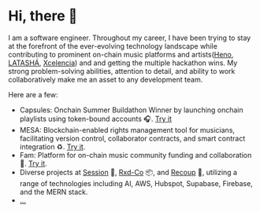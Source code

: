 <h1>Hi, there  👋</h1> 

I am a software engineer.
Throughout my career, I have been trying to stay at the forefront of the ever-evolving technology landscape while contributing to prominent on-chain music platforms and artists([Heno](https://www.mynameisheno.xyz/), [LATASHÁ](https://inprocess.myco.wtf/), [Xcelencia](https://www.estrella.city/)) and and getting the multiple hackathon wins.
My strong problem-solving abilities, attention to detail, and ability to work collaboratively make me an asset to any development team.

Here are a few: <br/>
- Capsules: Onchain Summer Buildathon Winner by launching onchain playlists using token-bound accounts 🎧. [Try it](https://soundcapsules.vercel.app/) <br/>
- MESA: Blockchain-enabled rights management tool for musicians, facilitating version control, collaborator contracts, and smart contract integration ♻️. [Try it](https://www.mesawallet.io/). <br/>
- Fam: Platform for on-chain music community funding and collaboration 💸. [Try it](https://app.withfam.xyz/). <br/>
- Diverse projects at [Session](https://session-pied.vercel.app/) 📀, [Rxd-Co](https://rxdco.com/) 📦, and [Recoup](https://chat.recoupable.com/) 🧠, utilizing a range of technologies including AI, AWS, Hubspot, Supabase, Firebase, and the MERN stack. <br/>
- [...](https://github.com/techeng322?tab=repositories)
